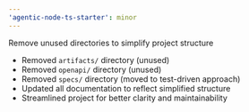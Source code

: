 ```yaml
---
'agentic-node-ts-starter': minor
---
```


Remove unused directories to simplify project structure

- Removed `artifacts/` directory (unused)
- Removed `openapi/` directory (unused)
- Removed `specs/` directory (moved to test-driven approach)
- Updated all documentation to reflect simplified structure
- Streamlined project for better clarity and maintainability
